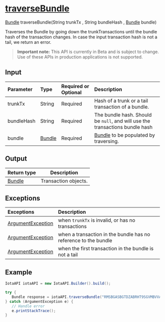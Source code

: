 
# [traverseBundle](https://github.com/iotaledger/iota-java/blob/master/jota/src/main/java/org/iota/jota/IotaAPI.java#L1149)
 [Bundle](https://github.com/iotaledger/iota-java/blob/master/jota/src/main/java/org/iota/jota/model/Bundle.java) traverseBundle(String trunkTx , String bundleHash , [Bundle](https://github.com/iotaledger/iota-java/blob/master/jota/src/main/java/org/iota/jota/model/Bundle.java) bundle)

Traverses the Bundle by going down the trunkTransactions until the bundle hash of the transaction changes.  In case the input transaction hash is not a tail, we return an error.
> **Important note:** This API is currently in Beta and is subject to change. Use of these APIs in production applications is not supported.

## Input
| Parameter       | Type | Required or Optional | Description |
|:---------------|:--------|:--------| :--------|
| trunkTx | String | Required | Hash of a trunk or a tail transaction of a bundle. |
| bundleHash | String | Required | The bundle hash. Should be `null`, and will use the transactions bundle hash |
| bundle | [Bundle](https://github.com/iotaledger/iota-java/blob/master/jota/src/main/java/org/iota/jota/model/Bundle.java) | Required | [Bundle](https://github.com/iotaledger/iota-java/blob/master/jota/src/main/java/org/iota/jota/model/Bundle.java) to be populated by traversing. |
    
## Output
| Return type | Description |
|--|--|
| [Bundle](https://github.com/iotaledger/iota-java/blob/master/jota/src/main/java/org/iota/jota/model/Bundle.java)  | Transaction objects. |

## Exceptions
| Exceptions     | Description |
|:---------------|:--------|
| [ArgumentException](https://github.com/iotaledger/iota-java/blob/master/jota/src/main/java/org/iota/jota/error/ArgumentException.java) | when `trunkTx` is invalid, or has no transactions |
| [ArgumentException](https://github.com/iotaledger/iota-java/blob/master/jota/src/main/java/org/iota/jota/error/ArgumentException.java) | when a transaction in the bundle has no reference to the bundle |
| [ArgumentException](https://github.com/iotaledger/iota-java/blob/master/jota/src/main/java/org/iota/jota/error/ArgumentException.java) | when the first transaction in the bundle is not a tail |


 ## Example
 
 ```Java
 IotaAPI iotaAPI = new IotaAPI.Builder().build();

try { 
    Bundle response = iotaAPI.traverseBundle("RMSBGASBGTDZABRHT9SGVMBVVACFUZPOJSNOWPSPJ9PYUBBRGUHDHKENBMCSDWRMXJJSDSRGZK9CXDBWO", "XLJDGZFZCDGMBRTZTVCYCCFGBAUTKYIXHGVMRWXNGPXJLNQDJE9TWYHKDTDQVDPYUGNIWMK9VQPHWAGCE", bundle);
} catch (ArgumentException e) { 
    // Handle error
    e.printStackTrace(); 
}
 ```
